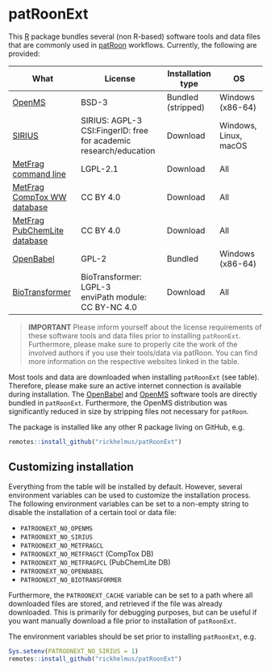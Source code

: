 # patRoonExt

This [R] package bundles several (non R-based) software tools and data files that are commonly used in [patRoon]
workflows. Currently, the following are provided:

What                 |  License                                   | Installation type      | OS
-------------------- | ------------------------------------------ | ---------------------- | ---------------------
[OpenMS]             | BSD-3                                      | Bundled (stripped)     | Windows (x86-64)
[SIRIUS]             | SIRIUS: AGPL-3 <br> CSI:FingerID: free for academic research/education | Download | Windows, Linux, macOS
[MetFrag command line](MetFragCL) | LGPL-2.1                      | Download               | All
[MetFrag CompTox WW database](MetFragCT) | CC BY 4.0              | Download               | All
[MetFrag PubChemLite database](MetFragPCL) | CC BY 4.0            | Download               | All
[OpenBabel]          | GPL-2                                      | Bundled                | Windows (x86-64)
[BioTransformer]     | BioTransformer: LGPL-3 <br> enviPath module: CC BY-NC 4.0 | Download | All

> **IMPORTANT** Please inform yourself about the license requirements of these software tools and data files prior to installing `patRoonExt`. Furthermore, please make sure to properly cite the work of the involved authors if you use their tools/data via patRoon. You can find more information on the respective websites linked in the table.

Most tools and data are downloaded when installing `patRoonExt` (see table). Therefore, please make sure an active internet connection is available during installation. The [OpenBabel] and [OpenMS] software tools are directly bundled in `patRoonExt`. Furthermore, the OpenMS distribution was significantly reduced in size by stripping files not necessary for `patRoon`.

The package is installed like any other R package living on GitHub, e.g.

```R
remotes::install_github("rickhelmus/patRoonExt")
```

## Customizing installation

Everything from the table will be installed by default. However, several environment variables can be used to customize
the installation process. The following environment variables can be set to a non-empty string to disable the
installation of a certain tool or data file:

* `PATROONEXT_NO_OPENMS`
* `PATROONEXT_NO_SIRIUS`
* `PATROONEXT_NO_METFRAGCL`
* `PATROONEXT_NO_METFRAGCT` (CompTox DB)
* `PATROONEXT_NO_METFRAGPCL` (PubChemLite DB)
* `PATROONEXT_NO_OPENBABEL`
* `PATROONEXT_NO_BIOTRANSFORMER`

Furthermore, the `PATROONEXT_CACHE` variable can be set to a path where all downloaded files are stored, and retrieved
if the file was already downloaded. This is primarily for debugging purposes, but can be useful if you want manually
download a file prior to installation of `patRoonExt`.

The environment variables should be set prior to installing `patRoonExt`, e.g.

```R
Sys.setenv(PATROONEXT_NO_SIRIUS = 1)
remotes::install_github("rickhelmus/patRoonExt")
```


[R]: https://www.r-project.org/
[patRoon]: https://rickhelmus.github.io/patRoon/
[OpenMS]: http://openms.de/
[SIRIUS]: https://bio.informatik.uni-jena.de/software/sirius/
[MetFragCL]: http://ipb-halle.github.io/MetFrag/projects/metfragcl/
[MetFragCT]: https://zenodo.org/record/3472781
[MetFragPCL]: https://zenodo.org/record/8191746
[OpenBabel]: https://github.com/openbabel/openbabel
[BioTransformer]: https://bitbucket.org/djoumbou/biotransformer/src/master/
